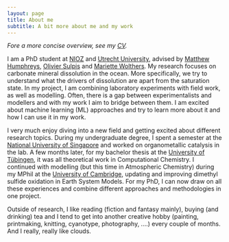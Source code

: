 ```yaml
---
layout: page
title: About me
subtitle: A bit more about me and my work
---
```

*Fore a more concise overview, see my [CV](/cv.html).*

I am a PhD student at [NIOZ](https://www.nioz.nl/en) and [Utrecht University](https://www.uu.nl/en/research/department-of-earth-sciences), advised by [Matthew Humphreys](https://www.nioz.nl/en/about/organisation/staff/matthew-humphreys), [Olivier Sulpis](https://www.deep-c.science/people/2095-olivier-sulpis) and [Mariette Wolthers](https://www.uu.nl/staff/MWolthers). My research focuses on carbonate mineral dissolution in the ocean. More specifically, we try to understand what the drivers of dissolution are apart from the saturation state. In my project, I am combining laboratory experiments with field work, as well as modelling. Often, there is a gap between experimentalists and modellers and with my work I aim to bridge between them. I am excited about machine learning (ML) approaches and try to learn more about it and how I can use it in my work.

I very much enjoy diving into a new field and getting excited about different research topics. During my undergraduate degree, I spent a semester at the [National University of Singapore](https://chemistry.nus.edu.sg) and worked on organometallic catalysis in the lab. A few months later, for my bachelor thesis at the [University of Tübingen](https://uni-tuebingen.de/en/faculties/faculty-of-science/departments/chemistry/welcome/), it was all theoretical work in Computational Chemistry. I continued with modelling (but this time in Atmospheric Chemistry) during my MPhil at the [University of Cambridge](https://www.ch.cam.ac.uk), updating and improving dimethyl sulfide oxidation in Earth System Models. For my PhD, I can now draw on all these experiences and combine different approaches and methodologies in one project. 

Outside of research, I like reading (fiction and fantasy mainly), buying (and drinking) tea and I tend to get into another creative hobby (painting, printmaking, knitting, cyanotype, photography, ....) every couple of months. And I really, really like clouds. 

